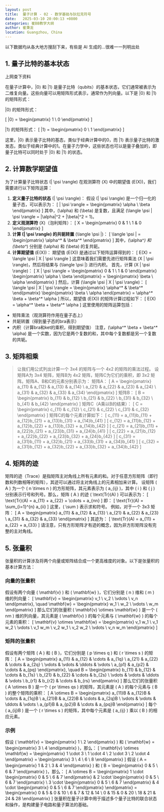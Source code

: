 ```yaml
---
layout: post
title:  量子计算 - 02 - 数学基础与狄拉克符号
date:   2025-03-10 20:00:13 +0800
categories: 崔BB教学大纲
author: 崔秉龙
location: Guangzhou, China
---
```




<head>
    <script src="https://cdn.mathjax.org/mathjax/latest/MathJax.js?config=TeX-AMS-MML_HTMLorMML" type="text/javascript"></script>
    <script type="text/x-mathjax-config">
        MathJax.Hub.Config({
            tex2jax: {
            skipTags: ['script', 'noscript', 'style', 'textarea', 'pre'],
            inlineMath: [['$','$'],['\[','\]'],['\(','\)']]
            }
        });
    </script>
</head>


以下数据均从各大地方搜刮下来，有些是 AI 生成的...很难一一列明出处

## 1. 量子比特的基本状态

上网查下资料

在量子计算中，|0⟩ 和 |1⟩ 是量子比特（qubits）的基本状态，它们通常被表示为二维复向量。这些向量可以用矩阵形式表示，通常作为列向量。以下是 |0⟩ 和 |1⟩ 的矩阵形式：

|0⟩ 的矩阵形式：

\[ |0⟩ = \begin{pmatrix} 1 \\ 0 \end{pmatrix} \]

|1⟩ 的矩阵形式：
\[ |1⟩ = \begin{pmatrix} 0 \\ 1 \end{pmatrix} \]

这里，|0⟩ 表示量子比特的基态，类似于经典计算中的0，而 |1⟩ 表示量子比特的激发态，类似于经典计算中的1。在量子力学中，这些状态也可以是量子叠加的，即量子比特可以同时处于 |0⟩ 和 |1⟩ 的状态。


## 2. 计算数学期望值

为了计算量子比特状态 \(| \psi \rangle\) 在观测算符 \(X\) 中的期望值 \(E(X)\)，我们需要进行以下矩阵运算：
1. **定义量子比特的状态** \(| \psi \rangle\)：
   假设 \(| \psi \rangle\) 是一个归一化的量子态，可以表示为：
   \[
   | \psi \rangle = \begin{pmatrix} \alpha \\ \beta \end{pmatrix}
   \]
   其中，\(\alpha\) 和 \(\beta\) 是复数，且满足 \(\langle \psi | \psi \rangle = |\alpha|^2 + |\beta|^2 = 1\)。
2. **定义观测算符** \(X\)（泡利矩阵）：
   \[
   X = \begin{pmatrix} 0 & 1 \\ 1 & 0 \end{pmatrix}
   \]
3. **计算 \(| \psi \rangle\) 的共轭转置** \(\langle \psi |\)：
   \[
   \langle \psi | = \begin{pmatrix} \alpha^* & \beta^* \end{pmatrix}
   \]
   其中，\(\alpha^*\) 和 \(\beta^*\) 分别是 \(\alpha\) 和 \(\beta\) 的复共轭。
4. **计算期望值** \(E(X)\)：
   期望值 \(E(X)\) 是通过以下矩阵运算得到的：
   \[
   E(X) = \langle \psi | X | \psi \rangle
   \]
   这意味着我们需要先进行矩阵乘法 \(X | \psi \rangle\)，然后将结果与 \(\langle \psi |\) 进行内积。
   首先，计算 \(X | \psi \rangle\)：
   \[
   X | \psi \rangle = \begin{pmatrix} 0 & 1 \\ 1 & 0 \end{pmatrix} \begin{pmatrix} \alpha \\ \beta \end{pmatrix} = \begin{pmatrix} \beta \\ \alpha \end{pmatrix}
   \]
   然后，计算 \(\langle \psi | X | \psi \rangle\)：
   \[
   \langle \psi | X | \psi \rangle = \begin{pmatrix} \alpha^* & \beta^* \end{pmatrix} \begin{pmatrix} \beta \\ \alpha \end{pmatrix} = \alpha^* \beta + \beta^* \alpha
   \]
所以，期望值 \(E(X)\) 的矩阵计算过程如下：
\[
E(X) = \alpha^* \beta + \beta^* \alpha
\]
这里使用的矩阵运算包括：
- 矩阵乘法（观测算符作用在量子态上）
- 共轭转置（得到量子态的bra表示）
- 内积（计算bra和ket的乘积，得到期望值）
注意，\(\alpha^* \beta + \beta^* \alpha\) 是一个实数，因为它是两个复数的和，其中每个复数都是另一个复数的共轭。


## 3. 矩阵相乘



> 让我们用公式列出计算一个 3x4 的矩阵与一个 4x2 的矩阵的乘法过程。
> 设矩阵A为 3x4 矩阵，矩阵B为 4x2 矩阵，矩阵C为它们的乘积，即 3x2 矩阵。矩阵A、B和C的元素分别表示为：
> 矩阵A：
> \[ A = \begin{pmatrix}
> a_{11} & a_{12} & a_{13} & a_{14} \\
> a_{21} & a_{22} & a_{23} & a_{24} \\
> a_{31} & a_{32} & a_{33} & a_{34}
> \end{pmatrix} \]
> 矩阵B：
> \[ B = \begin{pmatrix}
> b_{11} & b_{12} \\
> b_{21} & b_{22} \\
> b_{31} & b_{32} \\
> b_{41} & b_{42}
> \end{pmatrix} \]
> 矩阵C（A乘以B的结果）：
> \[ C = \begin{pmatrix}
> c_{11} & c_{12} \\
> c_{21} & c_{22} \\
> c_{31} & c_{32}
> \end{pmatrix} \]
> 矩阵C的每个元素计算如下：
> \[ c_{11} = a_{11}b_{11} + a_{12}b_{21} + a_{13}b_{31} + a_{14}b_{41} \]
> \[ c_{12} = a_{11}b_{12} + a_{12}b_{22} + a_{13}b_{32} + a_{14}b_{42} \]
> \[ c_{21} = a_{21}b_{11} + a_{22}b_{21} + a_{23}b_{31} + a_{24}b_{41} \]
> \[ c_{22} = a_{21}b_{12} + a_{22}b_{22} + a_{23}b_{32} + a_{24}b_{42} \]
> \[ c_{31} = a_{31}b_{11} + a_{32}b_{21} + a_{33}b_{31} + a_{34}b_{41} \]
> \[ c_{32} = a_{31}b_{12} + a_{32}b_{22} + a_{33}b_{32} + a_{34}b_{42} \]


## 4. 矩阵的迹

矩阵的迹（Trace）是指矩阵主对角线上所有元素的和。对于任意方形矩阵（即行数和列数相等的矩阵），其迹可以通过将主对角线上的元素相加来计算。
设矩阵 \( A \) 为一个 \( n \times n \) 的方形矩阵，其元素表示为 \( a_{ij} \)，其中 \( i \) 和 \( j \) 分别表示行号和列号。那么，矩阵 \( A \) 的迹 \( \text{Tr}(A) \) 可以表示为：
\[ \text{Tr}(A) = a_{11} + a_{22} + \cdots + a_{nn} \]
即：
\[ \text{Tr}(A) = \sum_{i=1}^{n} a_{ii} \]
这里，\( \sum \) 表示求和符号。
例如，对于一个 3x3 矩阵：
\[ A = \begin{pmatrix}
a_{11} & a_{12} & a_{13} \\
a_{21} & a_{22} & a_{23} \\
a_{31} & a_{32} & a_{33}
\end{pmatrix} \]
其迹为：
\[ \text{Tr}(A) = a_{11} + a_{22} + a_{33} \]
请注意，只有方形矩阵才有迹的概念，因为非方形矩阵没有完整的主对角线。

## 5. 张量积

张量积的计算涉及将两个向量或矩阵结合成一个更高维度的对象。以下是张量积的基本计算方法：
### 向量的张量积
假设有两个向量 \( \mathbf{v} \) 和 \( \mathbf{w} \)，它们分别是 \( n \) 维和 \( m \) 维的列向量：
\[ \mathbf{v} = \begin{pmatrix} v_1 \\ v_2 \\ \vdots \\ v_n \end{pmatrix}, \quad \mathbf{w} = \begin{pmatrix} w_1 \\ w_2 \\ \vdots \\ w_m \end{pmatrix} \]
那么它们的张量积 \( \mathbf{v} \otimes \mathbf{w} \) 是一个 \( nm \) 维的列向量，其元素是 \( \mathbf{v} \) 的每个元素与 \( \mathbf{w} \) 的每个元素的乘积：
\[ \mathbf{v} \otimes \mathbf{w} = \begin{pmatrix} v_1 w_1 \\ v_1 w_2 \\ \vdots \\ v_1 w_m \\ v_2 w_1 \\ v_2 w_2 \\ \vdots \\ v_n w_m \end{pmatrix} \]
### 矩阵的张量积
假设有两个矩阵 \( A \) 和 \( B \)，它们分别是 \( p \times q \) 和 \( r \times s \) 的矩阵：
\[ A = \begin{pmatrix} a_{11} & a_{12} & \cdots & a_{1q} \\ a_{21} & a_{22} & \cdots & a_{2q} \\ \vdots & \vdots & \ddots & \vdots \\ a_{p1} & a_{p2} & \cdots & a_{pq} \end{pmatrix}, \quad B = \begin{pmatrix} b_{11} & b_{12} & \cdots & b_{1s} \\ b_{21} & b_{22} & \cdots & b_{2s} \\ \vdots & \vdots & \ddots & \vdots \\ b_{r1} & b_{r2} & \cdots & b_{rs} \end{pmatrix} \]
那么它们的张量积 \( A \otimes B \) 是一个 \( pr \times qs \) 的矩阵，其元素是 \( A \) 的每个元素与 \( B \) 的整个矩阵的乘积：
\[ A \otimes B = \begin{pmatrix} a_{11}B & a_{12}B & \cdots & a_{1q}B \\ a_{21}B & a_{22}B & \cdots & a_{2q}B \\ \vdots & \vdots & \ddots & \vdots \\ a_{p1}B & a_{p2}B & \cdots & a_{pq}B \end{pmatrix} \]
每个 \( a_{ij}B \) 是一个 \( r \times s \) 的矩阵，其中每个元素是 \( a_{ij} \) 乘以 \( B \) 的相应元素。
### 示例
假设 \( \mathbf{v} = \begin{pmatrix} 1 \\ 2 \end{pmatrix} \) 和 \( \mathbf{w} = \begin{pmatrix} 3 \\ 4 \end{pmatrix} \)，那么：
\[ \mathbf{v} \otimes \mathbf{w} = \begin{pmatrix} 1 \cdot 3 \\ 1 \cdot 4 \\ 2 \cdot 3 \\ 2 \cdot 4 \end{pmatrix} = \begin{pmatrix} 3 \\ 4 \\ 6 \\ 8 \end{pmatrix} \]
假设 \( A = \begin{pmatrix} 1 & 2 \\ 3 & 4 \end{pmatrix} \) 和 \( B = \begin{pmatrix} 0 & 5 \\ 6 & 7 \end{pmatrix} \)，那么：
\[ A \otimes B = \begin{pmatrix} 1 \cdot \begin{pmatrix} 0 & 5 \\ 6 & 7 \end{pmatrix} & 2 \cdot \begin{pmatrix} 0 & 5 \\ 6 & 7 \end{pmatrix} \\ 3 \cdot \begin{pmatrix} 0 & 5 \\ 6 & 7 \end{pmatrix} & 4 \cdot \begin{pmatrix} 0 & 5 \\ 6 & 7 \end{pmatrix} \end{pmatrix} = \begin{pmatrix} 0 & 5 & 0 & 10 \\ 6 & 7 & 12 & 14 \\ 0 & 15 & 0 & 20 \\ 18 & 21 & 24 & 28 \end{pmatrix} \]
张量积在量子计算中用于描述多个量子比特的联合状态和操作，是构建量子电路和量子算法的基础。
